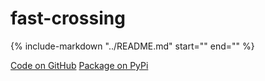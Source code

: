 # fast-crossing

{%
   include-markdown "../README.md"
   start="<!--intro-start-->"
   end="<!--intro-end-->"
%}

<div class="text-center">
<a href="https://github.com/cubao/fast-crossing" class="btn btn-primary" role="button">Code on GitHub</a>
<a href="https://pypi.org/project/fast-crossing" class="btn btn-primary" role="button">Package on PyPi</a>
</div>
